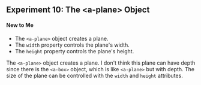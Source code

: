 ## Experiment 10: The \<a-plane\> Object

#### New to Me
- The `<a-plane>` object creates a plane.
- The `width` property controls the plane's width.
- The `height` property controls the plane's height.

The `<a-plane>` object creates a plane. I don't think this plane can have depth since there is the `<a-box>` object, which is like `<a-plane>` but with depth. The size of the plane can be controlled with the `width` and `height` attributes.